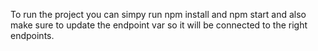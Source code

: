 To run the project you can simpy run npm install and npm start and also make sure to update the endpoint var so it will be connected to the right endpoints.